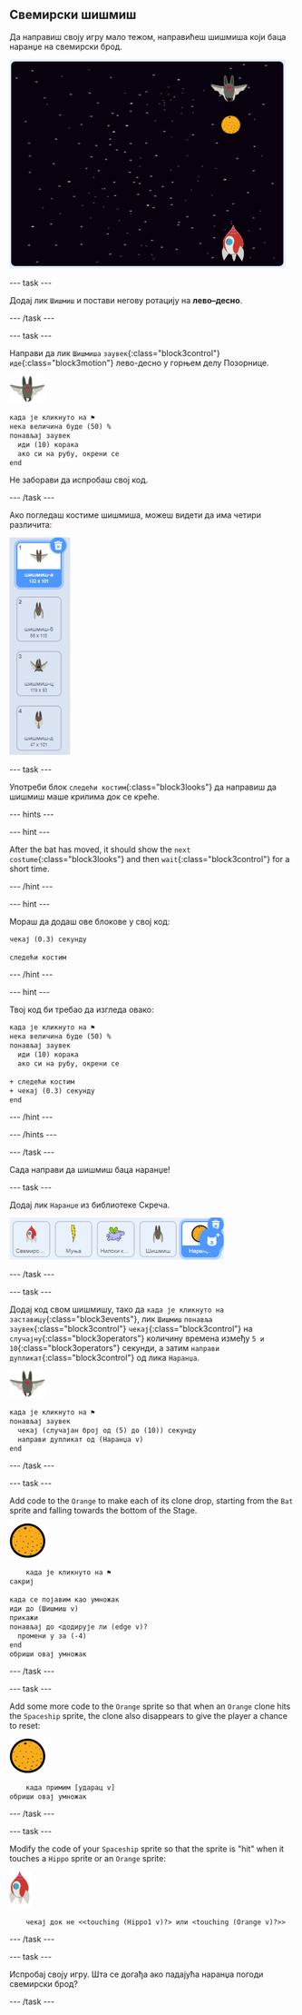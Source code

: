 ## Свемирски шишмиш

Да направиш своју игру мало тежом, направићеш шишмиша који баца наранџе на свемирски брод.

![шишмиш који баца наранџу на свемирски брод](images/bat-oranges.png)

\--- task \---

Додај лик `Шишмиш` и постави негову ротацију на **лево–десно**.

\--- /task \---

\--- task \---

Направи да лик `Шишмиша` `заувек`{:class="block3control"} `иде`{:class="block3motion"} лево-десно у горњем делу Позорнице.

![лик шишмиша](images/bat-sprite.png)

```blocks3
када је кликнуто на ⚑
нека величина буде (50) %
понављај заувек 
  иди (10) корака
  ако си на рубу, окрени се
end
```

Не заборави да испробаш свој код.

\--- /task \---

Ако погледаш костиме шишмиша, можеш видети да има четири различита:

![снимак екрана](images/invaders-bat-costume.png)

\--- task \---

Употреби блок `следећи костим`{:class="block3looks"} да направиш да шишмиш маше крилима док се креће.

\--- hints \---

\--- hint \---

After the bat has moved, it should show the `next costume`{:class="block3looks"} and then `wait`{:class="block3control"} for a short time.

\--- /hint \---

\--- hint \---

Мораш да додаш ове блокове у свој код:

```blocks3
чекај (0.3) секунду

следећи костим
```

\--- /hint \---

\--- hint \---

Твој код би требао да изгледа овако:

```blocks3
када је кликнуто на ⚑
нека величина буде (50) %
понављај заувек 
  иди (10) корака
  ако си на рубу, окрени се

+ следећи костим
+ чекај (0.3) секунду
end
```

\--- /hint \---

\--- /hints \---

\--- /task \---

Сада направи да шишмиш баца наранџе!

\--- task \---

Додај лик `Наранџе` из библиотеке Скреча.

![снимак екрана](images/invaders-orange.png)

\--- /task \---

\--- task \---

Додај код свом шишмишу, тако да `када је кликнуто на заставицу`{:class="block3events"}, лик `Шишмиш` `понавља заувек`{:class="block3control"} `чекај`{:class="block3control"} на `случајну`{:class="block3operators"} количину времена између `5 и 10`{:class="block3operators"} секунди, а затим `направи дупликат`{:class="block3control"} од лика `Наранџа`.

![лик шишмиша](images/bat-sprite.png)

```blocks3
када је кликнуто на ⚑
понављај заувек 
  чекај (случајан број од (5) до (10)) секунду
  направи дупликат од (Наранџа v)
end
```

\--- /task \---

\--- task \---

Add code to the `Orange` to make each of its clone drop, starting from the `Bat` sprite and falling towards the bottom of the Stage.

![лик наранџе](images/orange-sprite.png)

```blocks3
    када је кликнуто на ⚑
сакриј

када се појавим као умножак
иди до (Шишмиш v)
прикажи
понављај до <додирује ли (edge v)? 
  промени y за (-4)
end
обриши овај умножак
```

\--- /task \---

\--- task \---

Add some more code to the `Orange` sprite so that when an `Orange` clone hits the `Spaceship` sprite, the clone also disappears to give the player a chance to reset:

![лик наранџе](images/orange-sprite.png)

```blocks3
    када примим [ударац v]
обриши овај умножак
```

\--- /task \---

\--- task \---

Modify the code of your `Spaceship` sprite so that the sprite is "hit" when it touches a `Hippo` sprite or an `Orange` sprite:

![лик ракете](images/rocket-sprite.png)

```blocks3
    чекај док не <<touching (Hippo1 v)?> или <touching (Orange v)?>>
```

\--- /task \---

\--- task \---

Испробај своју игру. Шта се догађа ако падајућа наранџа погоди свемирски брод?

\--- /task \---